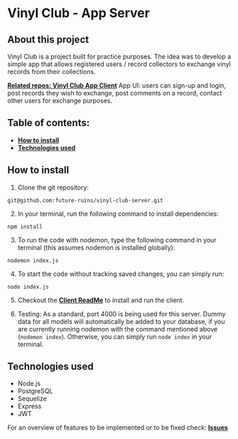 # Vinyl Club - App Server

## About this project

Vinyl Club is a project built for practice purposes. The idea was to develop a simple app that allows registered users / record collectors to exchange vinyl records from their collections.

**[Related repos: Vinyl Club App Client]()**
App UI: users can sign-up and login, post records they wish to exchange, post comments on a record, contact other users for exchange purposes.

## Table of contents:

- **[How to install](#how-to-install)**
- **[Technologies used](#technologies-used)**

## How to install

1. Clone the git repository:

`git@github.com:future-ruins/vinyl-club-server.git`

2. In your terminal, run the following command to install dependencies:

`npm install`

3. To run the code with nodemon, type the following command in your terminal (this assumes nodemon is installed globally):

`nodemon index.js`

4. To start the code without tracking saved changes, you can simply run:

`node index.js`

5. Checkout the **[Client ReadMe](https://github.com/future-ruins/vinyl-club-client/blob/master/README.md)** to install and run the client.

6. Testing: As a standard, port 4000 is being used for this server. Dummy data for all models will automatically be added to your database, if you are currently running nodemon with the command mentioned above (`nodemon index`). Otherwise, you can simply run `node index` in your terminal.

## Technologies used

- Node.js
- PostgreSQL
- Sequelize
- Express
- JWT

For an overview of features to be implemented or to be fixed check: **[Issues](https://github.com/future-ruins/vinyl-club-server/issues)**
